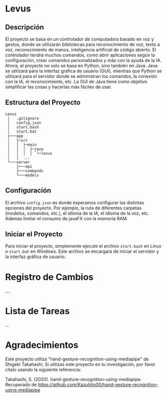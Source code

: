 # Levus 

## Descripción
El proyecto se basa en un controlador de computadora basado en voz y gestos, donde se utilizarán bibliotecas para reconocimiento de voz, texto a voz, reconocimiento de manos, inteligencia artificial de código abierto. El controlador tendrá muchos comandos, como abrir aplicaciones según la configuración, crear comandos personalizados y más con la ayuda de la IA. Ahora, el proyecto no solo se basa en Python, sino también en Java. Java se utilizará para la interfaz gráfica de usuario (GUI), mientras que Python se utilizará para el servidor donde se administran los comandos, la conexión con la IA, el reconocimiento, etc. La GUI de Java tiene como objetivo simplificar las cosas y hacerlas más fáciles de usar.

## Estructura del Proyecto
```
Levus
 │   .gitignore
 │   config.json 
 │   start.bash
 │   start.bat
 ├───app
 │   ├─src
 │   │  ├─main
 │   │  │  ├─java
 │   │  │  │  └─levus
 |   |  ...
 └───server
     ├───api
     ├───commands
     └───models
```

## Configuración
El archivo `config.json` es donde esperamos configurar las distintas opciones del proyecto. Por ejemplo, la ruta de diferentes carpetas (modelos, comandos, etc.), el idioma de la IA, el idioma de la voz, etc. Ademas limitar el consumo de javaFX con la memoria RAM.

## Iniciar el Proyecto
Para iniciar el proyecto, simplemente ejecute el archivo `start.bash` en Linux o `start.bat` en Windows. Este archivo se encargará de iniciar el servidor y la interfaz gráfica de usuario.

# Registro de Cambios
#### ...

# Lista de Tareas
...

# Agradecimientos

Este proyecto utiliza "hand-gesture-recognition-using-mediapipe" de Shigeki Takahashi. Si utilizas este proyecto en tu investigación, por favor cítalo usando la siguiente referencia:

Takahashi, S. (2020). hand-gesture-recognition-using-mediapipe. Recuperado de https://github.com/Kazuhito00/hand-gesture-recognition-using-mediapipe